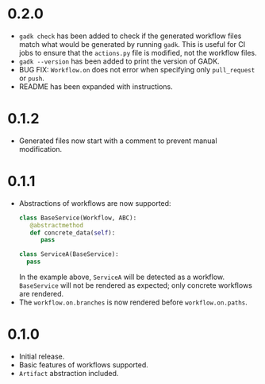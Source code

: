 # 0.2.0

* `gadk check` has been added to check if the generated workflow files match
what would be generated by running `gadk`. This is useful for CI jobs to ensure
that the `actions.py` file is modified, not the workflow files.
* `gadk --version` has been added to print the version of GADK.
* BUG FIX: `Workflow.on` does not error when specifying only `pull_request` or `push`.
* README has been expanded with instructions.

# 0.1.2

* Generated files now start with a comment to prevent manual modification.

# 0.1.1

* Abstractions of workflows are now supported:
  ```python
  class BaseService(Workflow, ABC):
     @abstractmethod
     def concrete_data(self):
        pass

  class ServiceA(BaseService):
    pass
  ```
  In the example above, `ServiceA` will be detected as a workflow.
  `BaseService` will not be rendered as expected; only concrete workflows
  are rendered.
* The `workflow.on.branches` is now rendered before `workflow.on.paths`.

# 0.1.0

* Initial release.
* Basic features of workflows supported.
* `Artifact` abstraction included.

